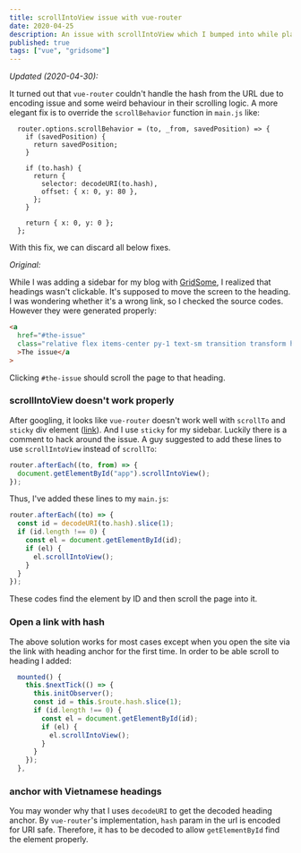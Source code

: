```yaml
---
title: scrollIntoView issue with vue-router
date: 2020-04-25
description: An issue with scrollIntoView which I bumped into while playing with GridSome. I fixed it by hacking vue-router initialization.
published: true
tags: ["vue", "gridsome"]
---
```


_Updated (2020-04-30):_

It turned out that `vue-router` couldn't handle the hash from the URL due to encoding issue and some weird behaviour in their scrolling logic. A more elegant fix is to override the `scrollBehavior` function in `main.js` like:

```
  router.options.scrollBehavior = (to, _from, savedPosition) => {
    if (savedPosition) {
      return savedPosition;
    }

    if (to.hash) {
      return {
        selector: decodeURI(to.hash),
        offset: { x: 0, y: 80 },
      };
    }

    return { x: 0, y: 0 };
  };
```

With this fix, we can discard all below fixes.

_Original:_

While I was adding a sidebar for my blog with [GridSome](https://gridsome.org/), I realized that headings wasn't clickable. It's supposed to move the screen to the heading. I was wondering whether it's a wrong link, so I checked the source codes. However they were generated properly:

```html
<a
  href="#the-issue"
  class="relative flex items-center py-1 text-sm transition transform hover:translate-x-1 font-bold text-primary"
  >The issue</a
>
```

Clicking `#the-issue` should scroll the page to that heading.

### scrollIntoView doesn't work properly

After googling, it looks like `vue-router` doesn't work well with `scrollTo` and `sticky` div element ([link](https://github.com/vuejs/vue-router/issues/1459#issuecomment-333827211)). And I use `sticky` for my sidebar. Luckily there is a comment to hack around the issue. A guy suggested to add these lines to use `scrollIntoView` instead of `scrollTo`:

```js
router.afterEach((to, from) => {
  document.getElementById("app").scrollIntoView();
});
```

Thus, I've added these lines to my `main.js`:

```js
router.afterEach((to) => {
  const id = decodeURI(to.hash).slice(1);
  if (id.length !== 0) {
    const el = document.getElementById(id);
    if (el) {
      el.scrollIntoView();
    }
  }
});
```

These codes find the element by ID and then scroll the page into it.

### Open a link with hash

The above solution works for most cases except when you open the site via the link with heading anchor for the first time. In order to be able scroll to heading I added:

```js
  mounted() {
    this.$nextTick(() => {
      this.initObserver();
      const id = this.$route.hash.slice(1);
      if (id.length !== 0) {
        const el = document.getElementById(id);
        if (el) {
          el.scrollIntoView();
        }
      }
    });
  },
```

### anchor with Vietnamese headings

You may wonder why that I uses `decodeURI` to get the decoded heading anchor. By `vue-router`'s implementation, `hash` param in the url is encoded for URI safe. Therefore, it has to be decoded to allow `getElementById` find the element properly.
